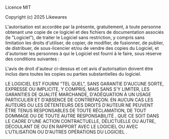 Licence MIT

Copyright (c) 2025 Likewares

L'autorisation est accordée par la présente, gratuitement, à toute personne obtenant une copie
de ce logiciel et des fichiers de documentation associés (le "Logiciel"), de traiter
le Logiciel sans restriction, y compris sans limitation les droits
d'utiliser, de copier, de modifier, de fusionner, de publier, de distribuer, de sous-licencier et/ou de vendre
des copies du Logiciel, et d'autoriser les personnes à qui le Logiciel est
fourni à le faire, sous réserve des conditions suivantes :

L'avis de droit d'auteur ci-dessus et cet avis d'autorisation doivent être inclus dans toutes les copies
ou parties substantielles du logiciel.

LE LOGICIEL EST FOURNI "TEL QUEL", SANS GARANTIE D'AUCUNE SORTE, EXPRESSE OU
IMPLICITE, Y COMPRIS, MAIS SANS S'Y LIMITER, LES GARANTIES DE QUALITÉ MARCHANDE,
D'ADÉQUATION À UN USAGE PARTICULIER ET D'ABSENCE DE CONTREFAÇON. EN AUCUN CAS LES AUTEURS
OU LES DÉTENTEURS DES DROITS D'AUTEUR NE PEUVENT ÊTRE TENUS RESPONSABLES DE TOUTE RÉCLAMATION, DE TOUT DOMMAGE OU DE TOUTE AUTRE RESPONSABILITÉ
, QUE CE SOIT DANS LE CADRE D'UNE ACTION CONTRACTUELLE, DÉLICTUELLE OU AUTRE, DÉCOULANT DE
OU EN RAPPORT AVEC LE LOGICIEL OU AVEC L'UTILISATION OU D'AUTRES OPÉRATIONS DU LOGICIEL
.